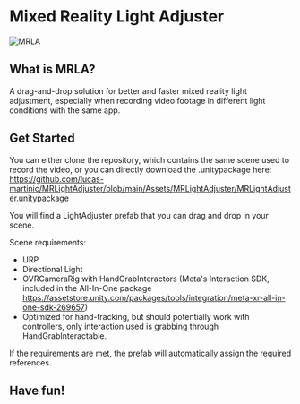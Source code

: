 # Mixed Reality Light Adjuster
![MRLA](https://github.com/lucas-martinic/MRLightAdjuster/assets/42948357/3e30e2a9-434f-4c27-87b3-d939d188814e)

## What is MRLA?

A drag-and-drop solution for better and faster mixed reality light adjustment, especially when recording video footage in different light conditions with the same app.

## Get Started

You can either clone the repository, which contains the same scene used to record the video, or you can directly download the .unitypackage here: https://github.com/lucas-martinic/MRLightAdjuster/blob/main/Assets/MRLightAdjuster/MRLightAdjuster.unitypackage

You will find a LightAdjuster prefab that you can drag and drop in your scene.

Scene requirements:
- URP
- Directional Light
- OVRCameraRig with HandGrabInteractors (Meta's Interaction SDK, included in the All-In-One package https://assetstore.unity.com/packages/tools/integration/meta-xr-all-in-one-sdk-269657)
- Optimized for hand-tracking, but should potentially work with controllers, only interaction used is grabbing through HandGrabInteractable.

If the requirements are met, the prefab will automatically assign the required references.

## Have fun!
